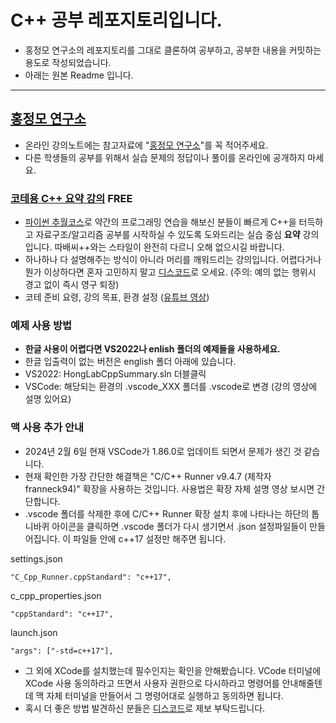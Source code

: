 # C++ 공부 레포지토리입니다.
- 홍정모 연구소의 레포지토리를 그대로 클론하여 공부하고, 공부한 내용을 커밋하는 용도로 작성되었습니다.
- 아래는 원본 Readme 입니다.

---------------------------
## [홍정모 연구소](https://honglab.co.kr/)

- 온라인 강의노트에는 참고자료에 "[홍정모 연구소](https://honglab.co.kr/)"를 꼭 적어주세요.
- 다른 학생들의 공부를 위해서 실습 문제의 정답이나 풀이를 온라인에 공개하지 마세요.

### [코테용 C++ 요약 강의](https://honglab.co.kr/courses/cppsummary) FREE

- [파이썬 추월코스](https://honglab.co.kr/courses/python)로 약간의 프로그래밍 연습을 해보신 분들이 빠르게 C++을 터득하고 자료구조/알고리즘 공부를 시작하실 수 있도록 도와드리는 실습 중심 **요약** 강의입니다. 따배씨++와는 스타일이 완전히 다르니 오해 없으시길 바랍니다.
- 하나하나 다 설명해주는 방식이 아니라 머리를 깨워드리는 강의입니다. 어렵다거나 뭔가 이상하다면 혼자 고민하지 말고 [디스코드](https://discord.gg/kgR9xJkbsV)로 오세요. (주의: 예의 없는 행위시 경고 없이 즉시 영구 퇴장)
- 코테 준비 요령, 강의 목표, 환경 설정 ([유튜브 영상](https://youtu.be/UqCZda8DLGc))

### 예제 사용 방법
- **한글 사용이 어렵다면 VS2022나 enlish 폴더의 예제들을 사용하세요.**
- 한글 입출력이 없는 버전은 english 폴더 아래에 있습니다.
- VS2022: HongLabCppSummary.sln 더블클릭
- VSCode: 해당되는 환경의 .vscode_XXX 폴더를 .vscode로 변경 (강의 영상에 설명 있어요)

### 맥 사용 추가 안내
- 2024년 2월 6일 현재 VSCode가 1.86.0로 업데이트 되면서 문제가 생긴 것 같습니다.
- 현재 확인한 가장 간단한 해결책은 "C/C++ Runner v9.4.7 (제작자 franneck94)" 확장을 사용하는 것입니다. 사용법은 확장 자체 설명 영상 보시면 간단합니다.
- .vscode 폴더를 삭제한 후에 C/C++ Runner 확장 설치 후에 나타나는 하단의 톱니바퀴 아이콘을 클릭하면 .vscode 폴더가 다시 생기면서 .json 설정파일들이 만들어집니다. 이 파일들 안에 c++17 설정만 해주면 됩니다.

settings.json
```
"C_Cpp_Runner.cppStandard": "c++17",
```
c_cpp_properties.json
```
"cppStandard": "c++17",
```
launch.json
```
"args": ["-std=c++17"],
```

- 그 외에 XCode를 설치했는데 필수인지는 확인을 안해봤습니다. VCode 터미널에 XCode 사용 동의하라고 뜨면서 사용자 권한으로 다시하라고 명령어를 안내해줄텐데 맥 자체 터미널을 만들어서 그 명령어대로 실행하고 동의하면 됩니다.
- 혹시 더 좋은 방법 발견하신 분들은 [디스코드](https://discord.gg/kgR9xJkbsV)로 제보 부탁드립니다. 

